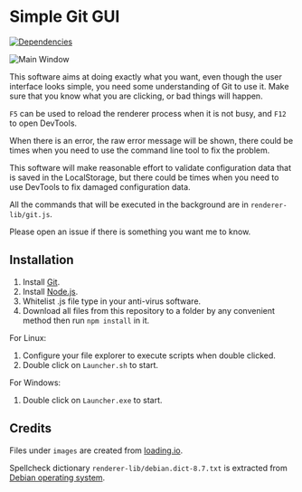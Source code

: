 # Simple Git GUI

[![Dependencies](https://david-dm.org/jspenguin2017/SimpleGitGUI.svg)](https://david-dm.org/jspenguin2017/SimpleGitGUI)

![Main Window](http://i.imgur.com/fqhp5IG.png)

This software aims at doing exactly what you want, even though the user interface looks simple, 
you need some understanding of Git to use it. Make sure that you know what you are clicking, or bad things will happen. 

`F5` can be used to reload the renderer process when it is not busy, and `F12` to open DevTools. 

When there is an error, the raw error message will be shown, there could be times when you need to use the command line tool 
to fix the problem. 

This software will make reasonable effort to validate configuration data that is saved in the LocalStorage, 
but there could be times when you need to use DevTools to fix damaged configuration data. 

All the commands that will be executed in the background are in `renderer-lib/git.js`. 

Please open an issue if there is something you want me to know. 

## Installation

1. Install [Git](https://git-scm.com/downloads). 
2. Install [Node.js](https://nodejs.org/en/). 
3. Whitelist .js file type in your anti-virus software. 
4. Download all files from this repository to a folder by any convenient method then run `npm install` in it. 

For Linux: 
1. Configure your file explorer to execute scripts when double clicked. 
2. Double click on `Launcher.sh` to start. 

For Windows: 
1. Double click on `Launcher.exe` to start. 

## Credits

Files under `images` are created from [loading.io](https://loading.io/). 

Spellcheck dictionary `renderer-lib/debian.dict-8.7.txt` is extracted from [Debian operating system](https://www.debian.org/). 
